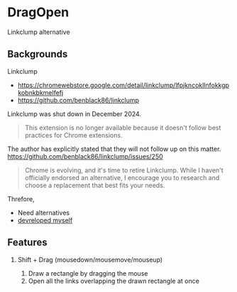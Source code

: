 # DragOpen

Linkclump alternative

## Backgrounds

Linkclump  
* https://chromewebstore.google.com/detail/linkclump/lfpjkncokllnfokkgpkobnkbkmelfefj  
* https://github.com/benblack86/linkclump

Linkclump was shut down in December 2024.

> This extension is no longer available because it doesn't follow best practices for Chrome extensions.  

The author has explicitly stated that they will not follow up on this matter.  
https://github.com/benblack86/linkclump/issues/250

> Chrome is evolving, and it's time to retire Linkclump. While I haven't officially endorsed an alternative, I encourage you to research and choose a replacement that best fits your needs.

> 

Threfore,

* Need alternatives
* <u>devreloped myself</u>

## Features

1. Shift + Drag (mousedown/mousemove/mouseup) 

   1. Draw a rectangle by dragging the mouse
   1. Open all the links overlapping the drawn rectangle at once
